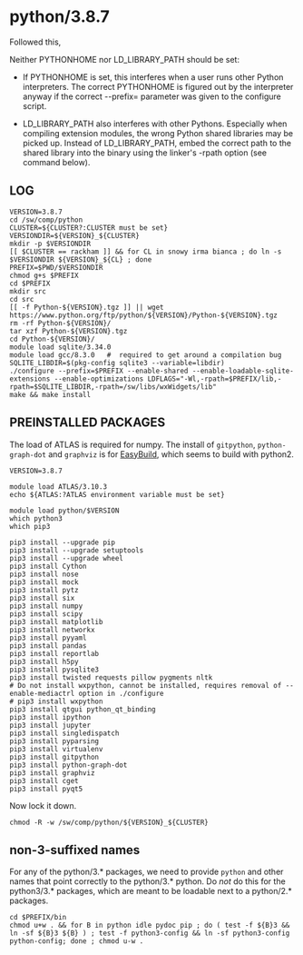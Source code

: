python/3.8.7
============

Followed this, 

Neither PYTHONHOME nor LD_LIBRARY_PATH should be set:

* If PYTHONHOME is set, this interferes when a user runs other Python
  interpreters. The correct PYTHONHOME is figured out by the interpreter
  anyway if the correct --prefix= parameter was given to the configure
  script.

* LD_LIBRARY_PATH also interferes with other Pythons. Especially when
  compiling extension modules, the wrong Python shared libraries may
  be picked up. Instead of LD_LIBRARY_PATH, embed the correct path to
  the shared library into the binary using the linker's -rpath option
  (see command below).

LOG
---

    VERSION=3.8.7
    cd /sw/comp/python
    CLUSTER=${CLUSTER?:CLUSTER must be set}
    VERSIONDIR=${VERSION}_${CLUSTER}
    mkdir -p $VERSIONDIR
    [[ $CLUSTER == rackham ]] && for CL in snowy irma bianca ; do ln -s $VERSIONDIR ${VERSION}_${CL} ; done
    PREFIX=$PWD/$VERSIONDIR
    chmod g+s $PREFIX
    cd $PREFIX
    mkdir src
    cd src
    [[ -f Python-${VERSION}.tgz ]] || wget https://www.python.org/ftp/python/${VERSION}/Python-${VERSION}.tgz
    rm -rf Python-${VERSION}/
    tar xzf Python-${VERSION}.tgz 
    cd Python-${VERSION}/
    module load sqlite/3.34.0
    module load gcc/8.3.0   #  required to get around a compilation bug
    SQLITE_LIBDIR=$(pkg-config sqlite3 --variable=libdir)
    ./configure --prefix=$PREFIX --enable-shared --enable-loadable-sqlite-extensions --enable-optimizations LDFLAGS="-Wl,-rpath=$PREFIX/lib,-rpath=$SQLITE_LIBDIR,-rpath=/sw/libs/wxWidgets/lib"
    make && make install


PREINSTALLED PACKAGES
---------------------

The load of ATLAS is required for numpy.  The install of `gitpython`,
`python-graph-dot` and `graphviz` is for
[EasyBuild](https://easybuild.readthedocs.io/en/latest/Installation.html#optional-python-packages),
which seems to build with python2.

    VERSION=3.8.7

    module load ATLAS/3.10.3
    echo ${ATLAS:?ATLAS environment variable must be set}

    module load python/$VERSION
    which python3
    which pip3

    pip3 install --upgrade pip
    pip3 install --upgrade setuptools
    pip3 install --upgrade wheel
    pip3 install Cython
    pip3 install nose
    pip3 install mock
    pip3 install pytz
    pip3 install six
    pip3 install numpy 
    pip3 install scipy
    pip3 install matplotlib
    pip3 install networkx
    pip3 install pyyaml
    pip3 install pandas
    pip3 install reportlab
    pip3 install h5py
    pip3 install pysqlite3
    pip3 install twisted requests pillow pygments nltk
    # Do not install wxpython, cannot be installed, requires removal of --enable-mediactrl option in ./configure
    # pip3 install wxpython 
    pip3 install qtgui python_qt_binding
    pip3 install ipython
    pip3 install jupyter
    pip3 install singledispatch
    pip3 install pyparsing
    pip3 install virtualenv
    pip3 install gitpython
    pip3 install python-graph-dot
    pip3 install graphviz
    pip3 install cget
    pip3 install pyqt5


Now lock it down.

    chmod -R -w /sw/comp/python/${VERSION}_${CLUSTER}


## non-3-suffixed names

For any of the python/3.* packages, we need to provide `python` and other names
that point correctly to the python/3.* python.  Do *not* do this for the
python3/3.* packages, which are meant to be loadable next to a python/2.*
packages.

    cd $PREFIX/bin
    chmod u+w . && for B in python idle pydoc pip ; do ( test -f ${B}3 && ln -sf ${B}3 ${B} ) ; test -f python3-config && ln -sf python3-config python-config; done ; chmod u-w .
